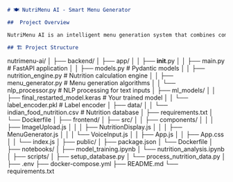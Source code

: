 ```markdown
# 🍽 NutriMenu AI - Smart Menu Generator

##  Project Overview

NutriMenu AI is an intelligent menu generation system that combines computer vision, natural language processing, and nutrition intelligence to create personalized meal plans. The system uses your trained Indian food classification model to identify dishes from images and generates nutritionally balanced menus based on user preferences.

## 🏗 Project Structure

```
nutrimenu-ai/
│
├── backend/
│   ├── app/
│   │   ├── __init__.py
│   │   ├── main.py              # FastAPI application
│   │   ├── models.py           # Pydantic models
│   │   ├── nutrition_engine.py # Nutrition calculation engine
│   │   ├── menu_generator.py   # Menu generation algorithms
│   │   └── nlp_processor.py    # NLP processing for text inputs
│   ├── ml_models/
│   │   ├── final_restarted_model.keras  # Your trained model
│   │   └── label_encoder.pkl   # Label encoder
│   ├── data/
│   │   └── indian_food_nutrition.csv  # Nutrition database
│   ├── requirements.txt
│   └── Dockerfile
│
├── frontend/
│   ├── src/
│   │   ├── components/
│   │   │   ├── ImageUpload.js
│   │   │   ├── NutritionDisplay.js
│   │   │   ├── MenuGenerator.js
│   │   │   └── VoiceInput.js
│   │   ├── App.js
│   │   ├── App.css
│   │   └── index.js
│   ├── public/
│   ├── package.json
│   └── Dockerfile
│
├── notebooks/
│   ├── model_training.ipynb
│   └── nutrition_analysis.ipynb
│
├── scripts/
│   ├── setup_database.py
│   └── process_nutrition_data.py
│
├── .env
├── docker-compose.yml
├── README.md
└── requirements.txt
```
